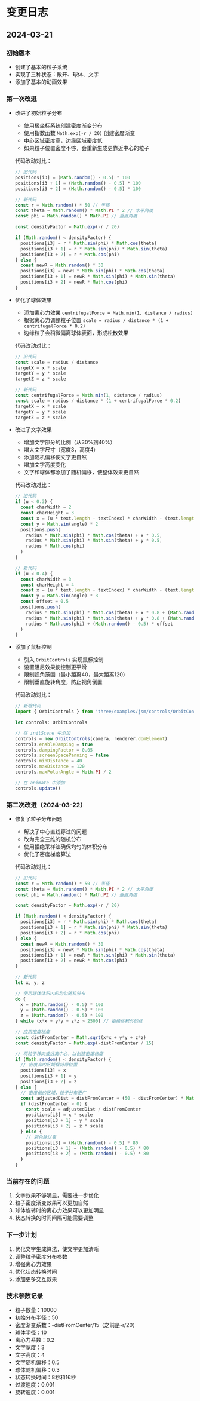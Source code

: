 # 变更日志

## 2024-03-21

### 初始版本
- 创建了基本的粒子系统
- 实现了三种状态：散开、球体、文字
- 添加了基本的动画效果

### 第一次改进
- 改进了初始粒子分布
  - 使用极坐标系统创建密度渐变分布
  - 使用指数函数 `Math.exp(-r / 20)` 创建密度渐变
  - 中心区域密度高，边缘区域密度低
  - 如果粒子位置密度不够，会重新生成更靠近中心的粒子

  代码改动对比：
  ```typescript
  // 旧代码
  positions[i3] = (Math.random() - 0.5) * 100
  positions[i3 + 1] = (Math.random() - 0.5) * 100
  positions[i3 + 2] = (Math.random() - 0.5) * 100

  // 新代码
  const r = Math.random() * 50 // 半径
  const theta = Math.random() * Math.PI * 2 // 水平角度
  const phi = Math.random() * Math.PI // 垂直角度
  
  const densityFactor = Math.exp(-r / 20)
  
  if (Math.random() < densityFactor) {
    positions[i3] = r * Math.sin(phi) * Math.cos(theta)
    positions[i3 + 1] = r * Math.sin(phi) * Math.sin(theta)
    positions[i3 + 2] = r * Math.cos(phi)
  } else {
    const newR = Math.random() * 30
    positions[i3] = newR * Math.sin(phi) * Math.cos(theta)
    positions[i3 + 1] = newR * Math.sin(phi) * Math.sin(theta)
    positions[i3 + 2] = newR * Math.cos(phi)
  }
  ```

- 优化了球体效果
  - 添加离心力效果 `centrifugalForce = Math.min(1, distance / radius)`
  - 根据离心力调整粒子位置 `scale = radius / distance * (1 + centrifugalForce * 0.2)`
  - 边缘粒子会稍微偏离球体表面，形成松散效果

  代码改动对比：
  ```typescript
  // 旧代码
  const scale = radius / distance
  targetX = x * scale
  targetY = y * scale
  targetZ = z * scale

  // 新代码
  const centrifugalForce = Math.min(1, distance / radius)
  const scale = radius / distance * (1 + centrifugalForce * 0.2)
  targetX = x * scale
  targetY = y * scale
  targetZ = z * scale
  ```

- 改进了文字效果
  - 增加文字部分的比例（从30%到40%）
  - 增大文字尺寸（宽度3，高度4）
  - 添加随机偏移使文字更自然
  - 增加文字高度变化
  - 文字和球体都添加了随机偏移，使整体效果更自然

  代码改动对比：
  ```typescript
  // 旧代码
  if (u < 0.3) {
    const charWidth = 2
    const charHeight = 3
    const x = (u * text.length - textIndex) * charWidth - (text.length * charWidth) / 2
    const y = Math.sin(angle) * 2
    positions.push(
      radius * Math.sin(phi) * Math.cos(theta) + x * 0.5,
      radius * Math.sin(phi) * Math.sin(theta) + y * 0.5,
      radius * Math.cos(phi)
    )
  }

  // 新代码
  if (u < 0.4) {
    const charWidth = 3
    const charHeight = 4
    const x = (u * text.length - textIndex) * charWidth - (text.length * charWidth) / 2
    const y = Math.sin(angle) * 3
    const offset = 0.5
    positions.push(
      radius * Math.sin(phi) * Math.cos(theta) + x * 0.8 + (Math.random() - 0.5) * offset,
      radius * Math.sin(phi) * Math.sin(theta) + y * 0.8 + (Math.random() - 0.5) * offset,
      radius * Math.cos(phi) + (Math.random() - 0.5) * offset
    )
  }
  ```

- 添加了鼠标控制
  - 引入 `OrbitControls` 实现鼠标控制
  - 设置阻尼效果使控制更平滑
  - 限制视角范围（最小距离40，最大距离120）
  - 限制垂直旋转角度，防止视角倒置

  代码改动对比：
  ```typescript
  // 新增代码
  import { OrbitControls } from 'three/examples/jsm/controls/OrbitControls'
  
  let controls: OrbitControls
  
  // 在 initScene 中添加
  controls = new OrbitControls(camera, renderer.domElement)
  controls.enableDamping = true
  controls.dampingFactor = 0.05
  controls.screenSpacePanning = false
  controls.minDistance = 40
  controls.maxDistance = 120
  controls.maxPolarAngle = Math.PI / 2
  
  // 在 animate 中添加
  controls.update()
  ```

### 第二次改进（2024-03-22）
- 修复了粒子分布问题
  - 解决了中心直线穿过的问题
  - 改为完全三维的随机分布
  - 使用拒绝采样法确保均匀的体积分布
  - 优化了密度梯度算法

  代码改动对比：
  ```typescript
  // 旧代码
  const r = Math.random() * 50 // 半径
  const theta = Math.random() * Math.PI * 2 // 水平角度
  const phi = Math.random() * Math.PI // 垂直角度
  
  const densityFactor = Math.exp(-r / 20)
  
  if (Math.random() < densityFactor) {
    positions[i3] = r * Math.sin(phi) * Math.cos(theta)
    positions[i3 + 1] = r * Math.sin(phi) * Math.sin(theta)
    positions[i3 + 2] = r * Math.cos(phi)
  } else {
    const newR = Math.random() * 30
    positions[i3] = newR * Math.sin(phi) * Math.cos(theta)
    positions[i3 + 1] = newR * Math.sin(phi) * Math.sin(theta)
    positions[i3 + 2] = newR * Math.cos(phi)
  }

  // 新代码
  let x, y, z
  
  // 使用球体体积内的均匀随机分布
  do {
    x = (Math.random() - 0.5) * 100
    y = (Math.random() - 0.5) * 100
    z = (Math.random() - 0.5) * 100
  } while (x*x + y*y + z*z > 2500) // 拒绝体积外的点
  
  // 应用密度梯度
  const distFromCenter = Math.sqrt(x*x + y*y + z*z)
  const densityFactor = Math.exp(-distFromCenter / 15)
  
  // 将粒子移向或远离中心，以创建密度梯度
  if (Math.random() < densityFactor) {
    // 密度高的区域保持原位置
    positions[i3] = x
    positions[i3 + 1] = y
    positions[i3 + 2] = z
  } else {
    // 密度低的区域，粒子分布更广
    const adjustedDist = distFromCenter + (50 - distFromCenter) * Math.random() * 0.5
    if (distFromCenter > 0) {
      const scale = adjustedDist / distFromCenter
      positions[i3] = x * scale
      positions[i3 + 1] = y * scale
      positions[i3 + 2] = z * scale
    } else {
      // 避免除以零
      positions[i3] = (Math.random() - 0.5) * 80
      positions[i3 + 1] = (Math.random() - 0.5) * 80
      positions[i3 + 2] = (Math.random() - 0.5) * 80
    }
  }
  ```

### 当前存在的问题
1. 文字效果不够明显，需要进一步优化
2. 粒子密度渐变效果可以更加自然
3. 球体旋转时的离心力效果可以更加明显
4. 状态转换的时间间隔可能需要调整

### 下一步计划
1. 优化文字生成算法，使文字更加清晰
2. 调整粒子密度分布参数
3. 增强离心力效果
4. 优化状态转换时间
5. 添加更多交互效果

### 技术参数记录
- 粒子数量：10000
- 初始分布半径：50
- 密度渐变系数：-distFromCenter/15（之前是-r/20）
- 球体半径：10
- 离心力系数：0.2
- 文字宽度：3
- 文字高度：4
- 文字随机偏移：0.5
- 球体随机偏移：0.3
- 状态转换时间：8秒和16秒
- 过渡速度：0.001
- 旋转速度：0.001 